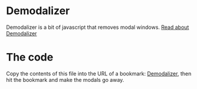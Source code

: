 # Demodalizer

Demodalizer is a bit of javascript that removes modal windows.  [Read about Demodalizer](https://johnpennypacker.github.io/demodalizer/)

# The code

Copy the contents of this file into the URL of a bookmark: [Demodalizer](https://raw.githubusercontent.com/johnpennypacker/demodalizer/master/output/bookmarklet-demodalizer.min.js), then hit the bookmark and make the modals go away.



